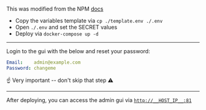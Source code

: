 This was modified from the NPM [docs](https://nginxproxymanager.com/setup/#running-the-app)

* Copy the variables template via `cp ./template.env ./.env`
* Open `./.env` and set the SECRET values
* Deploy via `docker-compose up -d`

---

Login to the gui with the below and reset your password:
```yml
Email:    admin@example.com
Password: changeme
```

☝️ Very important -- don't skip that step ⚠️

---

After deploying, you can access the admin gui via [`http://__HOST_IP__:81`](http://__HOST_IP__:81)
